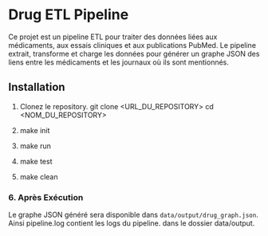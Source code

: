 # Drug ETL Pipeline

Ce projet est un pipeline ETL pour traiter des données liées aux médicaments, aux essais cliniques et aux publications PubMed. Le pipeline extrait, transforme et charge les données pour générer un graphe JSON des liens entre les médicaments et les journaux où ils sont mentionnés.

## Installation

1. Clonez le repository.
git clone <URL_DU_REPOSITORY>
cd <NOM_DU_REPOSITORY>

2. make init

3. make run

4. make test

5. make clean

### 6. **Après Exécution**
Le graphe JSON généré sera disponible dans `data/output/drug_graph.json`.
Ainsi pipeline.log contient les logs du pipeline. dans le dossier data/output.
